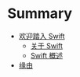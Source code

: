 # Summary

* [欢迎踏入 Swift](1_welcome_to_swift/README.md)
   * [关于 Swift](1_welcome_to_swift/01_about_swift.md)
   * [Swift 概述](1_welcome_to_swift/02_a_swift_tour.md)
* [缘由](why_this_project/README.md)


